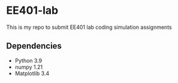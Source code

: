 # EE401-lab
This is my repo to submit EE401 lab coding simulation assignments
## Dependencies
  - Python 3.9
  - numpy 1.21
  - Matplotlib 3.4
